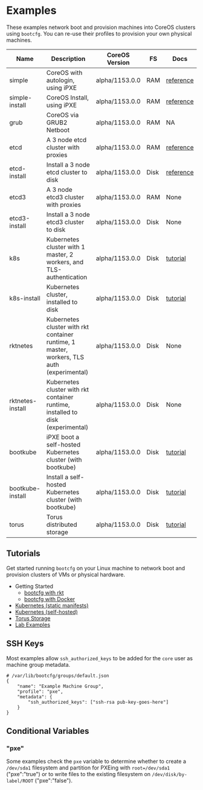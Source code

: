 
# Examples

These examples network boot and provision machines into CoreOS clusters using `bootcfg`. You can re-use their profiles to provision your own physical machines.

| Name       | Description | CoreOS Version | FS | Docs | 
|------------|-------------|----------------|----|-----------|
| simple | CoreOS with autologin, using iPXE | alpha/1153.0.0 | RAM | [reference](https://coreos.com/os/docs/latest/booting-with-ipxe.html) |
| simple-install | CoreOS Install, using iPXE | alpha/1153.0.0 | RAM | [reference](https://coreos.com/os/docs/latest/booting-with-ipxe.html) |
| grub | CoreOS via GRUB2 Netboot | alpha/1153.0.0 | RAM | NA |
| etcd | A 3 node etcd cluster with proxies | alpha/1153.0.0 | RAM | [reference](https://coreos.com/os/docs/latest/cluster-architectures.html) |
| etcd-install | Install a 3 node etcd cluster to disk | alpha/1153.0.0 | Disk | [reference](https://coreos.com/os/docs/latest/installing-to-disk.html) |
| etcd3 | A 3 node etcd3 cluster with proxies | alpha/1153.0.0 | RAM | None |
| etcd3-install | Install a 3 node etcd3 cluster to disk | alpha/1153.0.0 | Disk | None |
| k8s | Kubernetes cluster with 1 master, 2 workers, and TLS-authentication | alpha/1153.0.0 | Disk | [tutorial](../Documentation/kubernetes.md) |
| k8s-install | Kubernetes cluster, installed to disk | alpha/1153.0.0 | Disk | [tutorial](../Documentation/kubernetes.md) |
| rktnetes | Kubernetes cluster with rkt container runtime, 1 master, workers, TLS auth (experimental) | alpha/1153.0.0 | Disk | None |
| rktnetes-install | Kubernetes cluster with rkt container runtime, installed to disk (experimental) | alpha/1153.0.0 | Disk | None |
| bootkube | iPXE boot a self-hosted Kubernetes cluster (with bootkube) | alpha/1153.0.0 | Disk | [tutorial](../Documentation/bootkube.md) |
| bootkube-install | Install a self-hosted Kubernetes cluster (with bootkube) | alpha/1153.0.0 | Disk | [tutorial](../Documentation/bootkube.md) |
| torus | Torus distributed storage | alpha/1153.0.0 | Disk | [tutorial](../Documentation/torus.md) |

## Tutorials

Get started running `bootcfg` on your Linux machine to network boot and provision clusters of VMs or physical hardware.

* Getting Started
	* [bootcfg with rkt](../Documentation/getting-started-rkt.md)
	* [bootcfg with Docker](../Documentation/getting-started-docker.md)
* [Kubernetes (static manifests)](../Documentation/kubernetes.md)
* [Kubernetes (self-hosted)](../Documentation/bootkube.md)
* [Torus Storage](../Documentation/torus.md)
* [Lab Examples](https://github.com/dghubble/metal)

## SSH Keys

Most examples allow `ssh_authorized_keys` to be added for the `core` user as machine group metadata.

    # /var/lib/bootcfg/groups/default.json
    {
        "name": "Example Machine Group",
        "profile": "pxe",
        "metadata": {
            "ssh_authorized_keys": ["ssh-rsa pub-key-goes-here"]
        }
    }

## Conditional Variables

### "pxe"

Some examples check the `pxe` variable to determine whether to create a `/dev/sda1` filesystem and partition for PXEing with `root=/dev/sda1` ("pxe":"true") or to write files to the existing filesystem on `/dev/disk/by-label/ROOT` ("pxe":"false").
